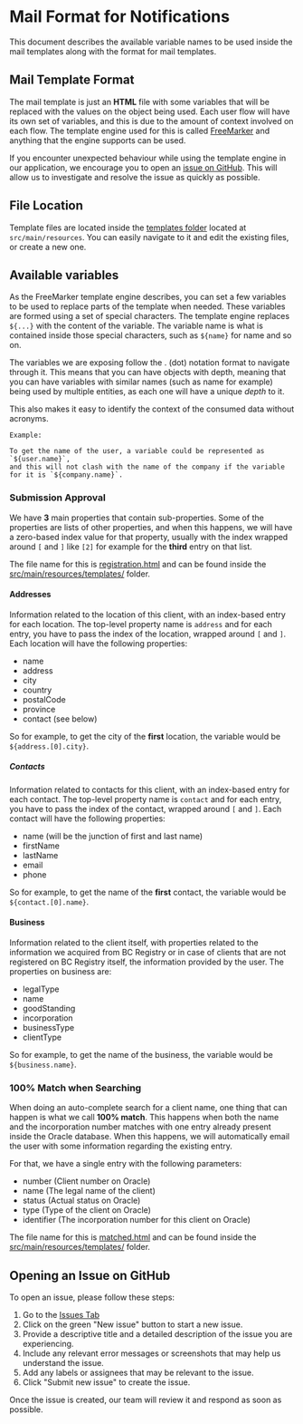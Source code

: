 # Mail Format for Notifications

This document describes the available variable names to be used inside the mail templates along with the format for mail templates.

## Mail Template Format

The mail template is just an **HTML** file with some variables that will be replaced with the values on the object being used.
Each user flow will have its own set of variables, and this is due to the amount of context involved on each flow.
The template engine used for this is called [FreeMarker](https://freemarker.apache.org/) and anything that the engine supports can be used.

If you encounter unexpected behaviour while using the template engine in our application, we encourage you to open an [issue on GitHub](#opening-an-issue-on-github).
This will allow us to investigate and resolve the issue as quickly as possible.

## File Location

Template files are located inside the [templates folder](src/main/resources/templates) located at `src/main/resources`. You can easily navigate to it and edit the existing files, or create a new one.

## Available variables

As the FreeMarker template engine describes, you can set a few variables to be used to replace parts of the template when needed. These variables are formed using a set of special characters.
The template engine replaces `${...}` with the content of the variable. The variable name is what is contained inside those special characters, such as `${name}` for name and so on.

The variables we are exposing follow the . (dot) notation format to navigate through it. This means that you can have objects with depth, meaning that you can have variables with similar names (such as name for example)
being used by multiple entities, as each one will have a unique *depth* to it.

This also makes it easy to identify the context of the consumed data without acronyms.

    Example:
    
    To get the name of the user, a variable could be represented as `${user.name}`, 
    and this will not clash with the name of the company if the variable for it is `${company.name}`.

### Submission Approval

We have **3** main properties that contain sub-properties. Some of the properties are lists of other properties, and when this happens,
we will have a zero-based index value for that property, usually with the index wrapped around `[` and `]` like `[2]` for example for the **third** entry on that list.

The file name for this is [registration.html](src/main/resources/templates/registration.html) and can be found inside the [src/main/resources/templates/](src/main/resources/templates/) folder.

#### Addresses

Information related to the location of this client, with an index-based entry for each location.
The top-level property name is `address` and for each entry, you have to pass the index of the location,
wrapped around `[` and `]`. Each location will have the following properties:

- name
- address
- city
- country
- postalCode
- province
- contact (see below)

So for example, to get the city of the **first** location, the variable would be `${address.[0].city}`.

##### Contacts

Information related to contacts for this client, with an index-based entry for each contact.
The top-level property name is `contact` and for each entry, you have to pass the index of the contact,
wrapped around `[` and `]`. Each contact will have the following properties:

- name (will be the junction of first and last name)
- firstName
- lastName
- email
- phone

So for example, to get the name of the **first** contact, the variable would be `${contact.[0].name}`.

#### Business

Information related to the client itself, with properties related to the information we acquired from BC Registry
or in case of clients that are not registered on BC Registry itself, the information provided by the user.
The properties on business are:

- legalType
- name
- goodStanding
- incorporation
- businessType
- clientType

So for example, to get the name of the business, the variable would be `${business.name}`.


### 100% Match when Searching

When doing an auto-complete search for a client name, one thing that can happen is what we call **100% match**. This happens when both the name and the incorporation number
matches with one entry already present inside the Oracle database. When this happens, we will automatically email the user with some information regarding the existing entry.

For that, we have a single entry with the following parameters:

- number (Client number on Oracle)
- name (The legal name of the client)
- status (Actual status on Oracle)
- type (Type of the client on Oracle)
- identifier (The incorporation number for this client on Oracle)


The file name for this is [matched.html](src/main/resources/templates/matched.html) and can be found inside the [src/main/resources/templates/](src/main/resources/templates/) folder.

## Opening an Issue on GitHub

To open an issue, please follow these steps:

1. Go to the [Issues Tab](issues)
2. Click on the green "New issue" button to start a new issue.
3. Provide a descriptive title and a detailed description of the issue you are experiencing.
4. Include any relevant error messages or screenshots that may help us understand the issue.
5. Add any labels or assignees that may be relevant to the issue.
6. Click "Submit new issue" to create the issue.

Once the issue is created, our team will review it and respond as soon as possible. 
